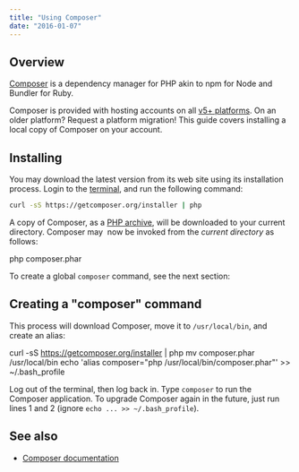 ```yaml
---
title: "Using Composer"
date: "2016-01-07"
---
```


## Overview

[Composer](https://getcomposer.org/) is a dependency manager for PHP akin to npm for Node and Bundler for Ruby.

Composer is provided with hosting accounts on all [v5+ platforms](https://kb.apiscp.com/platform/determining-platform-version/). On an older platform? Request a platform migration! This guide covers installing a local copy of Composer on your account.

## Installing

You may download the latest version from its web site using its installation process. Login to the [terminal](https://kb.apiscp.com/terminal/accessing-terminal/), and run the following command:

```bash
curl -sS https://getcomposer.org/installer | php

```

A copy of Composer, as a [PHP archive](http://php.net/manual/en/book.phar.php), will be downloaded to your current directory. Composer may  now be invoked from the _current directory_ as follows:

php composer.phar

To create a global `composer` command, see the next section:

## Creating a "composer" command

This process will download Composer, move it to `/usr/local/bin`, and create an alias:

curl -sS https://getcomposer.org/installer | php
mv composer.phar /usr/local/bin
echo 'alias composer="php /usr/local/bin/composer.phar"' >> ~/.bash\_profile

Log out of the terminal, then log back in. Type `composer` to run the Composer application. To upgrade Composer again in the future, just run lines 1 and 2 (ignore `echo ... >> ~/.bash_profile`).

## See also

- [Composer documentation](https://getcomposer.org/doc/)
